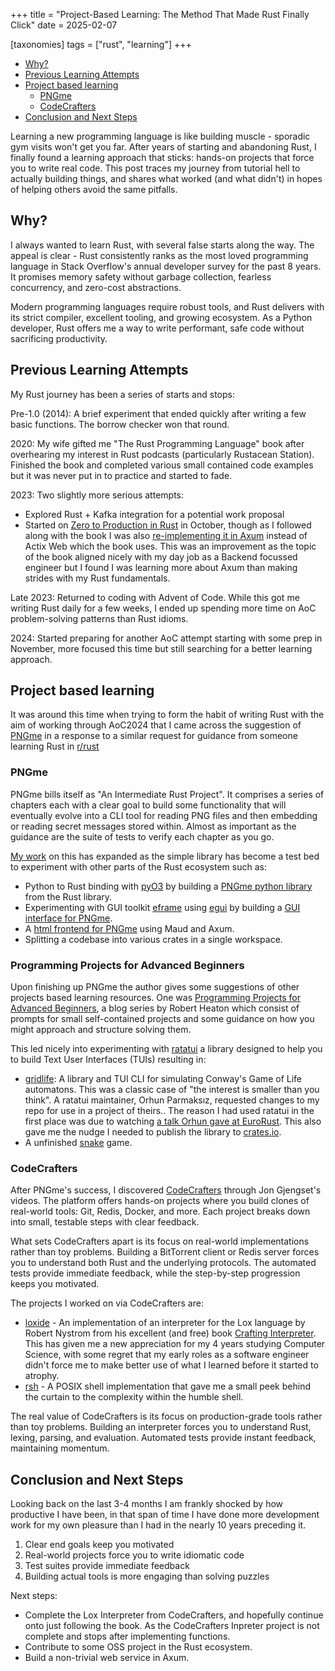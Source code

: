 +++
title = "Project-Based Learning: The Method That Made Rust Finally Click"
date = 2025-02-07

[taxonomies]
tags = ["rust", "learning"]
+++

- [Why?](#why)
- [Previous Learning Attempts](#previous-learning-attempts)
- [Project based learning](#project-based-learning)
  - [PNGme](#pngme)
  - [CodeCrafters](#pngme)
- [Conclusion and Next Steps](#conclusion-and-next-steps)

Learning a new programming language is like building muscle - sporadic gym visits won't get you far. After years of starting and abandoning Rust, I finally found a learning approach that sticks: hands-on projects that force you to write real code. This post traces my journey from tutorial hell to actually building things, and shares what worked (and what didn't) in hopes of helping others avoid the same pitfalls.

## Why?

I always wanted to learn Rust, with several false starts along the way. The appeal is clear - Rust consistently ranks as the most loved programming language in Stack Overflow's annual developer survey for the past 8 years. It promises memory safety without garbage collection, fearless concurrency, and zero-cost abstractions.

Modern programming languages require robust tools, and Rust delivers with its strict compiler, excellent tooling, and growing ecosystem. As a Python developer, Rust offers me a way to write performant, safe code without sacrificing productivity.

## Previous Learning Attempts

My Rust journey has been a series of starts and stops:

Pre-1.0 (2014): A brief experiment that ended quickly after writing a few basic functions. The borrow checker won that round.

2020: My wife gifted me "The Rust Programming Language" book after overhearing my interest in Rust podcasts (particularly Rustacean Station). Finished the book and completed various small contained code examples but it was never put in to practice and started to fade.

2023: Two slightly more serious attempts:

- Explored Rust + Kafka integration for a potential work proposal
- Started on [Zero to Production in Rust][20] in October, though as I followed along with the book I was also [re-implementing it in Axum][19] instead of Actix Web which the book uses. This was an improvement as the topic of the book aligned nicely with my day job as a Backend focussed engineer but I found I was learning more about Axum than making strides with my Rust fundamentals.

Late 2023: Returned to coding with Advent of Code. While this got me writing Rust daily for a few weeks, I ended up spending more time on AoC problem-solving patterns than Rust idioms.

2024: Started preparing for another AoC attempt starting with some prep in November, more focused this time but still searching for a better learning approach.

## Project based learning

It was around this time when trying to form the habit of writing Rust with the aim of working through AoC2024 that I came across the suggestion of [PNGme][1] in a response to a similar request for guidance from someone learning Rust in [r/rust][4]

### PNGme

PNGme bills itself as "An Intermediate Rust Project". It comprises a series of chapters each with a clear goal to build some functionality that will eventually evolve into a CLI tool for reading PNG files and then embedding or reading secret messages stored within. Almost as important as the guidance are the suite of tests to verify each chapter as you go.

[My work][5] on this has expanded as the simple library has become a test bed to experiment with other parts of the Rust ecosystem such as:

- Python to Rust binding with [pyO3][6] by building a [PNGme python library][7] from the Rust library.
- Experimenting with GUI toolkit [eframe][8] using [egui][9] by building a [GUI interface for PNGme][10].
- A [html frontend for PNGme][11] using Maud and Axum.
- Splitting a codebase into various crates in a single workspace.

### Programming Projects for Advanced Beginners

Upon finishing up PNGme the author gives some suggestions of other projects based learning resources. One was [Programming Projects for Advanced Beginners][3], a blog series by Robert Heaton which consist of prompts for small self-contained projects and some guidance on how you might approach and structure solving them.

This led nicely into experimenting with [ratatui][12] a library designed to help you to build Text User Interfaces (TUIs) resulting in:

- [gridlife][13]: A library and TUI CLI for simulating Conway's Game of Life automatons. This was a classic case of "the interest is smaller than you think". A ratatui maintainer, Orhun Parmaksız, requested changes to my repo for use in a project of theirs.. The reason I had used ratatui in the first place was due to watching [a talk Orhun gave at EuroRust][14]. This also gave me the nudge I needed to publish the library to [crates.io](https://crates.io).
- A unfinished [snake][15] game.

### CodeCrafters

After PNGme's success, I discovered [CodeCrafters][2] through Jon Gjengset's videos. The platform offers hands-on projects where you build clones of real-world tools: Git, Redis, Docker, and more. Each project breaks down into small, testable steps with clear feedback.

What sets CodeCrafters apart is its focus on real-world implementations rather than toy problems. Building a BitTorrent client or Redis server forces you to understand both Rust and the underlying protocols. The automated tests provide immediate feedback, while the step-by-step progression keeps you motivated.

The projects I worked on via CodeCrafters are:

- [loxide][16] - An implementation of an interpreter for the Lox language by Robert Nystrom from his excellent (and free) book [Crafting Interpreter][17]. This has given me a new appreciation for my 4 years studying Computer Science, with some regret that my early roles as a software engineer didn't force me to make better use of what I learned before it started to atrophy.
- [rsh][18] - A POSIX shell implementation that gave me a small peek behind the curtain to the complexity within the humble shell.

The real value of CodeCrafters is its focus on production-grade tools rather than toy problems. Building an interpreter forces you to understand Rust, lexing, parsing, and evaluation. Automated tests provide instant feedback, maintaining momentum.

## Conclusion and Next Steps

Looking back on the last 3-4 months I am frankly shocked by how productive I have been, in that span of time I have done more development work for my own pleasure than I had in the nearly 10 years preceding it.

1. Clear end goals keep you motivated
2. Real-world projects force you to write idiomatic code
3. Test suites provide immediate feedback
4. Building actual tools is more engaging than solving puzzles

Next steps:

- Complete the Lox Interpreter from CodeCrafters, and hopefully continue onto just following the book. As the CodeCrafters Inpreter project is not complete and stops after implementing functions.
- Contribute to some OSS project in the Rust ecosystem.
- Build a non-trivial web service in Axum.

<!-- Reference links --->
[1]: https://jrdngr.github.io/pngme_book/
[2]: https://codecrafters.io/
[3]: https://robertheaton.com/2018/12/08/programming-projects-for-advanced-beginners/
[4]: https://old.reddit.com/r/rust
[5]:https://github.com/sinon/pngme/
[6]: https://pyo3.rs
[7]: https://github.com/sinon/pngme/tree/main/crates/pngme-python
[8]: https://docs.rs/eframe/
[9]: https://docs.rs/egui/
[10]: https://github.com/sinon/pngme/tree/main/crates/pngme-gui
[11]: https://github.com/sinon/pngme/compare/main...pngme-www
[12]: https://docs.rs/ratatui
[13]: https://docs.rs/gridlife
[14]: https://www.youtube.com/watch?v=hWG51Mc1DlM
[15]: https://github.com/sinon/snake
[16]: https://github.com/sinon/loxide
[17]: https://craftinginterpreters.com/
[18]: https://github.com/sinon/rsh
[19]: https://github.com/sinon/z2p-axum
[20]: https://www.zero2prod.com
